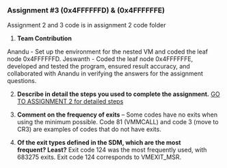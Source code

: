 ### Assignment #3 (0x4FFFFFFD) & (0x4FFFFFFE)


Assignment 2 and 3 code is in  assignment 2 code folder

1. **Team Contribution**
   
Anandu - Set up the environment for the nested VM and coded the leaf node 0x4FFFFFFD. 
Jeswanth - Coded the leaf node 0x4FFFFFFE, developed and tested the program, ensured result accuracy, and collaborated with Anandu in verifying the answers for the assignment questions.
  
2. **Describe in detail the steps you used to complete the assignment.** 
[GO TO ASSIGNMENT 2 for detailed steps ](https://github.com/AnanduSreekumar/CMPE-283-Virtulization-Technologies/blob/main/Assignment-2/README.md)

3. **Comment on the frequency of exits** – 
Some codes have no exits when using the minimum possible. Code 81 (VMMCALL) and code 3 (move to CR3) are examples of codes that do not have exits.

4. **Of the exit types defined in the SDM, which are the most frequent? Least?**
Exit code 124 was the most frequently used, with 683275 exits. Exit code 124 corresponds to VMEXIT_MSR.